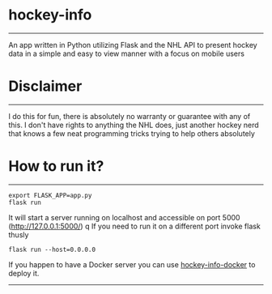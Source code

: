 # hockey-info
---
An app written in Python utilizing Flask and the NHL API to present hockey data
in a simple and easy to view manner with a focus on mobile users

# Disclaimer
---
I do this for fun, there is absolutely no warranty or guarantee with any of this.
I don't have rights to anything the NHL does, just another hockey nerd that knows
a few neat programming tricks trying to help others absolutely

# How to run it?
---
```
export FLASK_APP=app.py
flask run
```
It will start a server running on localhost and accessible on port 5000 (http://127.0.0.1:5000/)
q
If you need to run it on a different port invoke flask thusly

```
flask run --host=0.0.0.0
```

If you happen to have a Docker server you can use [hockey-info-docker](https://gitlab.com/dword4/hockey-info-docker) to deploy it.

---
